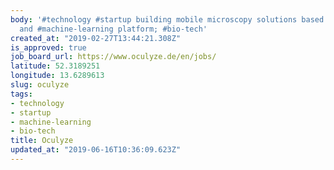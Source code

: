 ```yaml
---
body: '#technology #startup building mobile microscopy solutions based on recognition
  and #machine-learning platform; #bio-tech'
created_at: "2019-02-27T13:44:21.308Z"
is_approved: true
job_board_url: https://www.oculyze.de/en/jobs/
latitude: 52.3189251
longitude: 13.6289613
slug: oculyze
tags:
- technology
- startup
- machine-learning
- bio-tech
title: Oculyze
updated_at: "2019-06-16T10:36:09.623Z"
---
```

